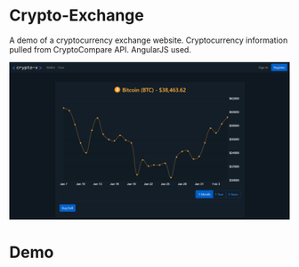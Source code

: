 # Crypto-Exchange
A demo of a cryptocurrency exchange website. Cryptocurrency information pulled from CryptoCompare API.
AngularJS used.

![](crypto-exchange\src\assets\screenshot_1.PNG)

# Demo